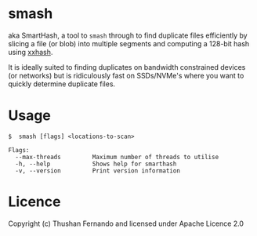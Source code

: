 # smash

aka SmartHash, a tool to `smash` through to find duplicate files efficiently by slicing a file (or blob) into multiple segments and computing a 128-bit hash using [xxhash](https://xxhash.com/).

It is ideally suited to finding duplicates on bandwidth constrained devices (or networks) but is ridiculously fast on SSDs/NVMe's where you want to quickly determine duplicate files.

# Usage

```
$  smash [flags] <locations-to-scan>

Flags:
  --max-threads         Maximum number of threads to utilise
  -h, --help            Shows help for smarthash
  -v, --version         Print version information
```

# Licence

Copyright (c) Thushan Fernando and licensed under Apache Licence 2.0